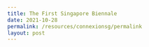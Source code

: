 ```yaml
---
title: The First Singapore Biennale
date: 2021-10-28
permalink: /resources/connexionsg/permalink
layout: post
---
```

